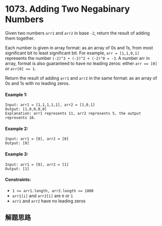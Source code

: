 # 1073. Adding Two Negabinary Numbers

Given two numbers `arr1` and `arr2` in base `-2`, return the result of adding them together.

Each number is given in array format:  as an array of 0s and 1s, from most significant bit to least significant bit.  For example, `arr = [1,1,0,1]` represents the number `(-2)^3 + (-2)^2 + (-2)^0 = -3`.  A number arr in array, format is also guaranteed to have no leading zeros: either `arr == [0]` or `arr[0] == 1`.

Return the result of adding `arr1` and `arr2` in the same format: as an array of 0s and 1s with no leading zeros.


#### Example 1:

```
Input: arr1 = [1,1,1,1,1], arr2 = [1,0,1]
Output: [1,0,0,0,0]
Explanation: arr1 represents 11, arr2 represents 5, the output represents 16.
```

#### Example 2:

```
Input: arr1 = [0], arr2 = [0]
Output: [0]
```

#### Example 3:

```
Input: arr1 = [0], arr2 = [1]
Output: [1]
``` 

#### Constraints:

+ `1 <= arr1.length, arr2.length <= 1000`
+ `arr1[i]` and `arr2[i]` are `0` or `1`
+ `arr1` and `arr2` have no leading zeros

## 解题思路


